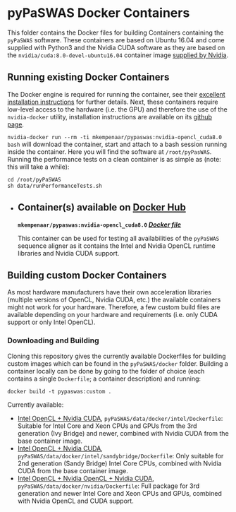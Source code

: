 # pyPaSWAS Docker Containers

This folder contains the Docker files for building Containers containing the `pyPaSWAS` software. These containers are based on Ubuntu 16.04 and come supplied with Python3 and the Nvidia CUDA software as they are based on the `nvidia/cuda:8.0-devel-ubuntu16.04` container image [supplied by Nvidia](https://hub.docker.com/r/nvidia/cuda/).

## Running existing Docker Containers

The Docker engine is required for running the container, see their [excellent installation instructions](https://docs.docker.com/engine/installation/) for further details.
Next, these containers require low-level access to the hardware (i.e. the GPU) and therefore the use of the `nvidia-docker` utility, installation instructions are available on its [github page](https://github.com/NVIDIA/nvidia-docker/tree/2.0). 

`nvidia-docker run --rm -ti mkempenaar/pypaswas:nvidia-opencl_cuda8.0 bash` will download the container, start and attach to a bash session running inside the container. Here you will find the software at `/root/pyPasWAS`. Running the performance tests on a clean container is as simple as (note: this will take a while):

```
cd /root/pyPaSWAS
sh data/runPerformanceTests.sh
```

* ## Container(s) available on [Docker Hub](https://hub.docker.com/r/mkempenaar/pypaswas/)

    **`mkempenaar/pypaswas:nvidia-opencl_cuda8.0` [*Docker file*](https://raw.githubusercontent.com/swarris/pyPaSWAS/master/docker/nvidia/Dockerfile)**

    This container can be used for testing all availabilities of the `pyPaSWAS` sequence aligner as it contains the Intel and Nvidia OpenCL runtime libraries and Nvidia CUDA support.


## Building custom Docker Containers

As most hardware manufacturers have their own acceleration libraries (multiple versions of OpenCL, Nvidia CUDA, etc.) the available containers might not work for your hardware. Therefore, a few custom build files are available depending on your hardware and requirements (i.e. only CUDA support or only Intel OpenCL). 

### Downloading and Building

Cloning this repository gives the currently available Dockerfiles for building custom images which can be found in the `pyPaSWAS/docker` folder. Building a container locally can be done by going to the folder of choice (each contains a single `Dockerfile`; a container description) and running:

```
docker build -t pypaswas:custom .
```

Currently available:

* [Intel OpenCL + Nvidia CUDA](https://raw.githubusercontent.com/swarris/pyPaSWAS/master/docker/intel/Dockerfile), `pyPaSWAS/data/docker/intel/Dockerfile`: Suitable for Intel Core and Xeon CPUs and GPUs from the 3rd generation (Ivy Bridge) and newer, combined with Nvidia CUDA from the base container image.
* [Intel OpenCL + Nvidia CUDA](https://raw.githubusercontent.com/swarris/pyPaSWAS/master/docker/intel/sandybridge/Dockerfile), `pyPaSWAS/data/docker/intel/sandybridge/Dockerfile`: Only suitable for 2nd generation (Sandy Bridge) Intel Core CPUs, combined with Nvidia CUDA from the base container image.
* [Intel OpenCL + Nvidia OpenCL + Nvidia CUDA](https://raw.githubusercontent.com/swarris/pyPaSWAS/master/docker/nvidia/Dockerfile), `pyPaSWAS/data/docker/nvidia/Dockerfile`: Full package for 3rd generation and newer Intel Core and Xeon CPUs and GPUs, combined with Nvidia OpenCL and CUDA support.
